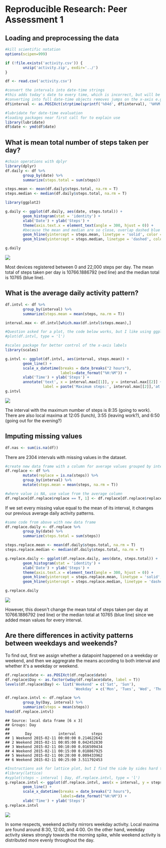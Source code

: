 # Reproducible Research: Peer Assessment 1


## Loading and preprocessing the data


```r
#kill scientific notation
options(scipen=999)

if (!file.exists('activity.csv')) {
        unzip('activity.zip', exdir='../')
}

df <- read.csv('activity.csv')

#convert the intervals into date-time strings
#this adds today's date to every time, which is incorrect, but will be ignored
#converting into full date-time objects removes jumps on the x-axis e.g. 855 to 900
df$interval <- as.POSIXct(strptime(sprintf('%04d', df$interval), '%H%M'))

#lubridate for date-time evaluation
#loading packages near first call for to explain use
library(lubridate)
df$date <- ymd(df$date)
```

## What is mean total number of steps taken per day?


```r
#chain operations with dplyr
library(dplyr)
df.daily <- df %>%
        group_by(date) %>%
        summarize(steps.total = sum(steps))

steps.mean <- mean(df.daily$steps.total, na.rm = T)
steps.median <- median(df.daily$steps.total, na.rm = T)

library(ggplot2)

g.daily <- ggplot(df.daily, aes(date, steps.total)) +
        geom_histogram(stat = 'identity') +
        xlab('Date') + ylab('Steps') +
        theme(axis.text.x = element_text(angle = 300, hjust = 0)) +
        #because the mean and median are so close, overlap dashed blue on top of solid red to see both
        geom_hline(yintercept = steps.mean, linetype = 'solid', color = 'red') +
        geom_hline(yintercept = steps.median, linetype = 'dashed', color = 'blue')

g.daily
```

![](PA1_template_files/figure-html/unnamed-chunk-2-1.png) 

Most devices registered between 0 and 22,000 steps per day. The mean total of steps taken per day is 10766.1886792 (red line) and the median total is 10765 (blue line).

## What is the average daily activity pattern?


```r
df.intvl <- df %>%
        group_by(interval) %>%
        summarize(steps.mean = mean(steps, na.rm = T))

interval.max <- df.intvl[which.max(df.intvl$steps.mean),]

#Question asked for a plot, the code below works, but I like using ggplot so that is what I present.
#plot(df.intvl, type = 'l')

#scales package for better control of the x-axis labels
library(scales)

g.intvl <- ggplot(df.intvl, aes(interval, steps.mean)) +
        geom_line() +
        scale_x_datetime(breaks = date_breaks("2 hours"), 
                         labels=date_format("%H:%M")) +
        xlab('Time') + ylab('Steps') +
        annotate('text', x = interval.max[[1]], y = interval.max[[2]] + 3,
                 label = paste('Maximum steps:', interval.max[[2]],'at 8:35'))
g.intvl
```

![](PA1_template_files/figure-html/unnamed-chunk-3-1.png) 

The interval with the maximum number of steps is 8:35 (going to work). There are also local maxima at 12:05 (lunch), 3:55 (leaving work?), and 6:50 (going out for the evening?)

## Imputing missing values

```r
df.nas <- sum(is.na(df))
```

There are 2304 intervals with missing values in the dataset.


```r
#create new data frame with a column for average values grouped by interval
df.replace <- df %>%
        mutate(replace = is.na(steps)) %>%
        group_by(interval) %>%
        mutate(steps.mean = mean(steps, na.rm = T))

#where value is NA, use value from the average column
df.replace[df.replace$replace == T, 1] <- df.replace[df.replace$replace == T, 5]
```

If we set every missing value equal to the mean of its interval, it changes our previous average daily activity patterns. 


```r
#same code from above with new data frame
df.replace.daily <- df.replace %>%
        group_by(date) %>%
        summarize(steps.total = sum(steps))

steps.replace.mean <- mean(df.daily$steps.total, na.rm = T)
steps.replace.median <- median(df.daily$steps.total, na.rm = T)

g.replace.daily <- ggplot(df.replace.daily, aes(date, steps.total)) +
        geom_histogram(stat = 'identity') +
        xlab('Date') + ylab('Steps') +
        theme(axis.text.x = element_text(angle = 300, hjust = 0)) +
        geom_hline(yintercept = steps.replace.mean, linetype = 'solid', color = 'red') +
        geom_hline(yintercept = steps.replace.median, linetype = 'dashed', color = 'blue')

g.replace.daily
```

![](PA1_template_files/figure-html/unnamed-chunk-6-1.png) 

However, this doesn't change the mean total of steps taken per day at 10766.1886792 (red line) or the median total at 10765 (blue line) since we added mean values for every interval.

## Are there differences in activity patterns between weekdays and weekends?

To find out, first we assign whether a datapoint happened on a weekday or weekend, and then we aggregrate the means according to both interval and whether it's a weekday or weekend.


```r
df.replace$date <- as.POSIXct(df.replace$date)
df.replace$Day <- as.factor(wday(df.replace$date, label = T))
levels(df.replace$Day) <- list('Weekend' = c('Sat', 'Sun'),
                               'Weekday' = c('Mon', 'Tues', 'Wed', 'Thurs', 'Fri'))

df.replace.intvl <- df.replace %>%
        group_by(Day, interval) %>%
        summarize(steps = mean(steps))
head(df.replace.intvl)
```

```
## Source: local data frame [6 x 3]
## Groups: Day
## 
##       Day            interval       steps
## 1 Weekend 2015-02-11 00:00:00 0.214622642
## 2 Weekend 2015-02-11 00:05:00 0.042452830
## 3 Weekend 2015-02-11 00:10:00 0.016509434
## 4 Weekend 2015-02-11 00:15:00 0.018867925
## 5 Weekend 2015-02-11 00:20:00 0.009433962
## 6 Weekend 2015-02-11 00:25:00 3.511792453
```




```r
#Instructions ask for lattice plot, but I find the side by sides hard to read. Code below does work though.
#library(lattice)
#xyplot(steps ~ interval | Day, df.replace.intvl, type = 'l')
g.replace.intvl <- ggplot(df.replace.intvl, aes(x = interval, y = steps, col = Day)) +
        geom_line() +
        scale_x_datetime(breaks = date_breaks("2 hours"), 
                         labels=date_format("%H:%M")) +
        xlab('Time') + ylab('Steps')
g.replace.intvl
```

![](PA1_template_files/figure-html/unnamed-chunk-8-1.png) 

In some respects, weekend activity mirrors weekday activity. Local maxima are found around 8:30, 12:00, and 4:00. On the other hand, weekday activity skews strongly towards the morning spike, while weekend activity is distributed more evenly throughout the day.


